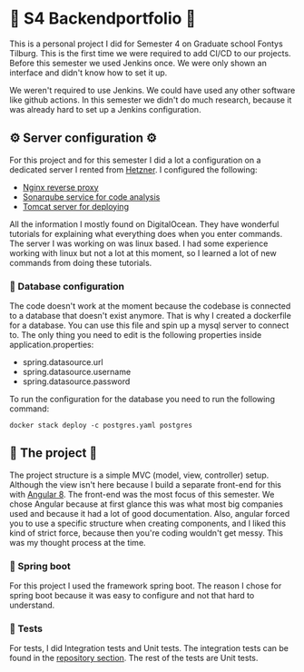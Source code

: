 # 💽 S4 Backendportfolio 💽

This is a personal project I did for Semester 4 on Graduate school Fontys Tilburg.
This is the first time we were required to add CI/CD to our projects. Before this semester we used Jenkins
once. We were only shown an interface and didn't know how to set it up.

We weren't required to use Jenkins. We could have used any other software like github actions. 
In this semester we didn't do much research, because it was already hard to set up a Jenkins configuration.  

## ⚙ Server configuration ⚙

For this project and for this semester I did a lot a configuration on a dedicated server I rented from [Hetzner](https://www.hetzner.com/).
I configured the following:
 * [Nginx reverse proxy](https://www.digitalocean.com/community/tutorials/how-to-configure-nginx-as-a-web-server-and-reverse-proxy-for-apache-on-one-ubuntu-18-04-server)
 * [Sonarqube service for code analysis](https://www.digitalocean.com/community/tutorials/how-to-ensure-code-quality-with-sonarqube-on-ubuntu-18-04)
 * [Tomcat server for deploying](https://www.digitalocean.com/community/tutorials/install-tomcat-9-ubuntu-1804)
 
All the information I mostly found on DigitalOcean. They have wonderful tutorials for explaining what everything does when you enter commands.
The server I was working on was linux based. I had some experience working with linux but not a lot at this moment, so I learned a lot of new commands from doing these tutorials.

### 🐋 Database configuration

The code doesn't work at the moment because the codebase is connected to a database that doesn't exist anymore.
That is why I created a dockerfile for a database. You can use this file and spin up a mysql server to connect to.
The only thing you need to edit is the following properties inside application.properties:

* spring.datasource.url
* spring.datasource.username
* spring.datasource.password

To run the configuration for the database you need to run the following command:
```
docker stack deploy -c postgres.yaml postgres
```

## 🚧 The project 🚧

The project structure is a simple MVC (model, view, controller) setup. Although the view isn't here because I build a separate front-end for this with [Angular 8](https://github.com/teundeclercq/PortfolioFrontend).
The front-end was the most focus of this semester. We chose Angular because at first glance this was what most big companies used and because it had a lot of good documentation. 
Also, angular forced you to use a specific structure when creating components, and I liked this kind of strict force, because then you're coding wouldn't get messy.
This was my thought process at the time.

### 🍃 Spring boot 

For this project I used the framework spring boot. 
The reason I chose for spring boot because it was easy to configure and not that hard to understand.

### 🧪 Tests

For tests, I did Integration tests and Unit tests. The integration tests can be found in the [repository section](src/test/java/nl/teundeclercq/portofolio/repository).
The rest of the tests are Unit tests.
